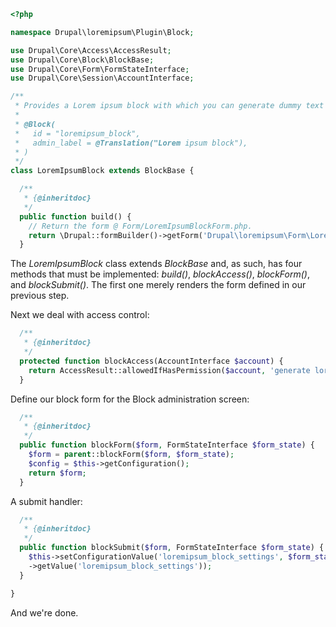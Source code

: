 ```php
<?php

namespace Drupal\loremipsum\Plugin\Block;

use Drupal\Core\Access\AccessResult;
use Drupal\Core\Block\BlockBase;
use Drupal\Core\Form\FormStateInterface;
use Drupal\Core\Session\AccountInterface;

/**
 * Provides a Lorem ipsum block with which you can generate dummy text anywhere.
 *
 * @Block(
 *   id = "loremipsum_block",
 *   admin_label = @Translation("Lorem ipsum block"),
 * )
 */
class LoremIpsumBlock extends BlockBase {

  /**
   * {@inheritdoc}
   */
  public function build() {
    // Return the form @ Form/LoremIpsumBlockForm.php.
    return \Drupal::formBuilder()->getForm('Drupal\loremipsum\Form\LoremIpsumBlockForm');
  }
```

The _LoremIpsumBlock_ class extends _BlockBase_ and, as such, has four methods that must be implemented: _build()_, _blockAccess()_, _blockForm()_, and _blockSubmit()_. The first one merely renders the form defined in our previous step.

Next we deal with access control:

```php
  /**
   * {@inheritdoc}
   */
  protected function blockAccess(AccountInterface $account) {
    return AccessResult::allowedIfHasPermission($account, 'generate lorem ipsum');
  }
```

Define our block form for the Block administration screen:

```php
  /**
   * {@inheritdoc}
   */
  public function blockForm($form, FormStateInterface $form_state) {
    $form = parent::blockForm($form, $form_state);
    $config = $this->getConfiguration();
    return $form;
  }
```

A submit handler:

```php
  /**
   * {@inheritdoc}
   */
  public function blockSubmit($form, FormStateInterface $form_state) {
    $this->setConfigurationValue('loremipsum_block_settings', $form_state
    ->getValue('loremipsum_block_settings'));
  }

}
```

And we're done.